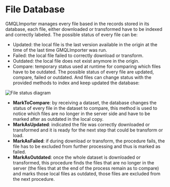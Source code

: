 # File Database

GMQLImporter manages every file based in the records stored in its database, each file, either downloaded or transformed have to be indexed and correctly labeled. The possible status of every file can be:
* Updated: the local file is the last version available in the origin at the time of the last time GMQLImporter was run.
* Failed: the local file failed to correctly download or transform.
* Outdated: the local file does not exist anymore in the origin.
* Compare: temporary status used at runtime for comparing which files have to be outdated.
The possible status of every file are updated, compare, failed or outdated. And files can change status with the provided methods to index and keep updated the database:
<img src="https://github.com/DEIB-GECO/GMQL-Importer/blob/master/src/main/scala/it/polimi/genomics/importer/GMQLImporter/Photos/File%20status%20diagram.png"      title="File status diagram"/>

* __MarkToCompare__: by receiving a dataset, the database changes the status of every file in the dataset to compare, this method is used to notice which files are no longer in the server side and have to be marked after as outdated in the local copy.
* __MarkAsUpdated__: indicated the file was correctly downloaded or transformed and it is ready for the next step that could be transform or load.
* __MarkAsFailed__: if during download or transform, the procedure fails, the file has to be excluded from further processing and thus is marked as failed.
* __MarkAsOutdated__: once the whole dataset is downloaded or transformed, this procedure finds the files that are no longer in the server (the files that at the end of the process remain as to compare) and marks those local files as outdated, those files are excluded from the next procedure.
